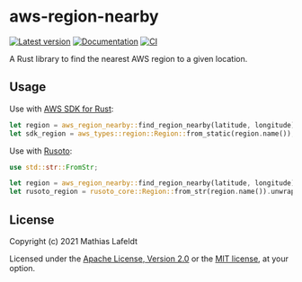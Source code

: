 # aws-region-nearby

[![Latest version](https://img.shields.io/crates/v/aws-region-nearby.svg)](https://crates.io/crates/aws-region-nearby)
[![Documentation](https://docs.rs/aws-region-nearby/badge.svg)](https://docs.rs/aws-region-nearby)
[![CI](https://github.com/mlafeldt/aws-region-nearby/workflows/Rust/badge.svg)](https://github.com/mlafeldt/aws-region-nearby/actions)

A Rust library to find the nearest AWS region to a given location.

## Usage

Use with [AWS SDK for Rust](https://github.com/awslabs/aws-sdk-rust):

```rust
let region = aws_region_nearby::find_region_nearby(latitude, longitude);
let sdk_region = aws_types::region::Region::from_static(region.name());
```

Use with [Rusoto](https://github.com/rusoto/rusoto):

```rust
use std::str::FromStr;

let region = aws_region_nearby::find_region_nearby(latitude, longitude);
let rusoto_region = rusoto_core::Region::from_str(region.name()).unwrap();
```

## License

Copyright (c) 2021 Mathias Lafeldt

Licensed under the [Apache License, Version 2.0](LICENSE-APACHE) or the [MIT license](LICENSE-MIT), at your option.

